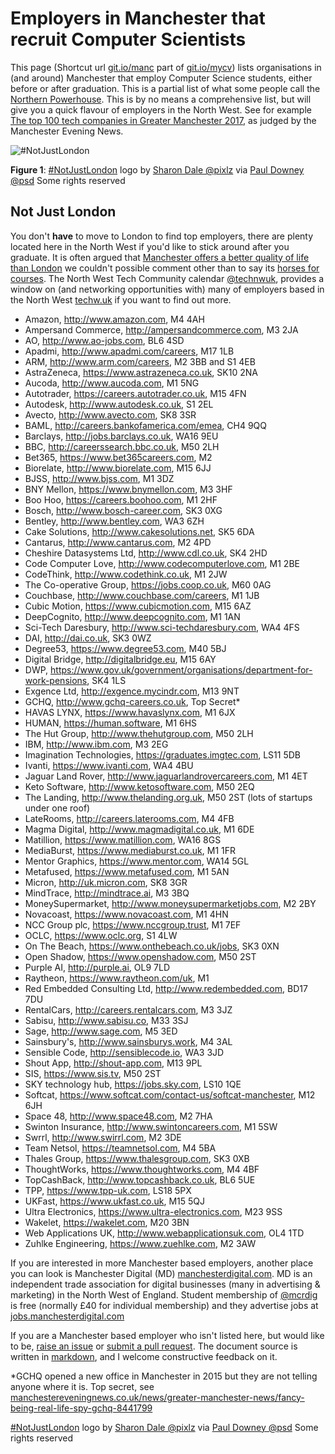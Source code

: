 
Employers in Manchester that recruit Computer Scientists
========================================================
This page (Shortcut url [git.io/manc](http://git.io/manc) part of [git.io/mycv](http://git.io/mycv)) lists organisations in (and around) Manchester that employ Computer Science students, either before or after graduation. This is a partial list of what some people call the [Northern Powerhouse](https://en.wikipedia.org/wiki/Northern_Powerhouse). This is by no means a comprehensive list, but will give you a quick flavour of employers in the North West. See for example [The top 100 tech companies in Greater Manchester 2017](http://www.manchestereveningnews.co.uk/business/business-news/top-tech-companies-manchester-north-13716704), as judged by the Manchester Evening News.

![#NotJustLondon](https://c2.staticflickr.com/2/1885/44796486382_12b53b6549_m_d.jpg "#NotJustLondon")

**Figure 1**: [#NotJustLondon](https://twitter.com/hashtag/notjustlondon) logo by [Sharon Dale @pixlz](https://twitter.com/pixlz) via [Paul Downey @psd](https://www.flickr.com/photos/psd/44796486382) Some rights reserved

## Not Just London

You don't **have** to move to London to find top employers, there are plenty located here in the North West if you'd like to stick around after you graduate. It is often argued that [Manchester offers a better quality of life than London](https://www.theguardian.com/money/2015/jul/07/manchester-offers-best-quality-of-life-for-young-graduates-says-report) we couldn't possible comment other than to say its [horses for courses](https://en.wiktionary.org/wiki/horses_for_courses). The North West Tech Community calendar [@technwuk](https://twitter.com/technwuk), provides a window on (and networking opportunities with) many of employers based in the North West [techw.uk](http://technw.uk) if you want to find out more.

* Amazon, http://www.amazon.com, M4 4AH
* Ampersand Commerce, http://ampersandcommerce.com, M3 2JA
* AO, http://www.ao-jobs.com, BL6 4SD
* Apadmi, http://www.apadmi.com/careers, M17 1LB
* ARM, http://www.arm.com/careers, M2 3BB and S1 4EB
* AstraZeneca, https://www.astrazeneca.co.uk, SK10 2NA
* Aucoda, http://www.aucoda.com, M1 5NG
* Autotrader, https://careers.autotrader.co.uk, M15 4FN
* Autodesk, http://www.autodesk.co.uk, S1 2EL
* Avecto, http://www.avecto.com, SK8 3SR
* BAML, http://careers.bankofamerica.com/emea, CH4 9QQ
* Barclays, http://jobs.barclays.co.uk, WA16 9EU
* BBC, http://careerssearch.bbc.co.uk, M50 2LH
* Bet365, https://www.bet365careers.com, M2
* Biorelate, http://www.biorelate.com, M15 6JJ
* BJSS, http://www.bjss.com, M1 3DZ
* BNY Mellon, https://www.bnymellon.com, M3 3HF
* Boo Hoo, https://careers.boohoo.com, M1 2HF
* Bosch, http://www.bosch-career.com, SK3 0XG
* Bentley, http://www.bentley.com, WA3 6ZH
* Cake Solutions, http://www.cakesolutions.net, SK5 6DA
* Cantarus, http://www.cantarus.com, M2 4PD
* Cheshire Datasystems Ltd, http://www.cdl.co.uk, SK4 2HD
* Code Computer Love, http://www.codecomputerlove.com, M1 2BE
* CodeThink, http://www.codethink.co.uk, M1 2JW
* The Co-operative Group, https://jobs.coop.co.uk, M60 0AG
* Couchbase, http://www.couchbase.com/careers, M1 1JB
* Cubic Motion, https://www.cubicmotion.com, M15 6AZ
* DeepCognito, http://www.deepcognito.com, M1 1AN
* Sci-Tech Daresbury, http://www.sci-techdaresbury.com, WA4 4FS
* DAI, http://dai.co.uk, SK3 0WZ
* Degree53, https://www.degree53.com, M40 5BJ
* Digital Bridge, http://digitalbridge.eu, M15 6AY
* DWP, https://www.gov.uk/government/organisations/department-for-work-pensions, SK4 1LS
* Exgence Ltd, http://exgence.mycindr.com, M13 9NT
* GCHQ, http://www.gchq-careers.co.uk, Top Secret*
* HAVAS LYNX, https://www.havaslynx.com, M1 6JX
* HUMAN, https://human.software, M1 6HS
* The Hut Group, http://www.thehutgroup.com, M50 2LH
* IBM, http://www.ibm.com, M3 2EG
* Imagination Technologies, https://graduates.imgtec.com, LS11 5DB
* Ivanti, https://www.ivanti.com, WA4 4BU
* Jaguar Land Rover, http://www.jaguarlandrovercareers.com, M1 4ET
* Keto Software, http://www.ketosoftware.com, M50 2EQ
* The Landing, http://www.thelanding.org.uk, M50 2ST (lots of startups under one roof)
* LateRooms, http://careers.laterooms.com, M4 4FB
* Magma Digital, http://www.magmadigital.co.uk, M1 6DE
* Matillion, https://www.matillion.com, WA16 8GS
* MediaBurst, https://www.mediaburst.co.uk, M1 1FR
* Mentor Graphics, https://www.mentor.com, WA14 5GL
* Metafused, https://www.metafused.com, M1 5AN
* Micron, http://uk.micron.com, SK8 3GR
* MindTrace, http://mindtrace.ai, M3 3BQ
* MoneySupermarket, http://www.moneysupermarketjobs.com, M2 2BY
* Novacoast, https://www.novacoast.com, M1 4HN
* NCC Group plc, https://www.nccgroup.trust, M1 7EF
* OCLC, https://www.oclc.org, S1 4LW
* On The Beach, https://www.onthebeach.co.uk/jobs, SK3 0XN
* Open Shadow, https://www.openshadow.com, M50 2ST
* Purple AI, http://purple.ai, OL9 7LD
* Raytheon, https://www.raytheon.com/uk, M1
* Red Embedded Consulting Ltd, http://www.redembedded.com, BD17 7DU
* RentalCars, http://careers.rentalcars.com, M3 3JZ
* Sabisu, http://www.sabisu.co, M33 3SJ
* Sage, http://www.sage.com, M5 3ED
* Sainsbury's, http://www.sainsburys.work, M4 3AL
* Sensible Code, http://sensiblecode.io, WA3 3JD
* Shout App, http://shout-app.com, M13 9PL
* SIS, https://www.sis.tv, M50 2ST
* SKY technology hub, https://jobs.sky.com, LS10 1QE
* Softcat, https://www.softcat.com/contact-us/softcat-manchester, M12 6JH
* Space 48, http://www.space48.com, M2 7HA
* Swinton Insurance, http://www.swintoncareers.com, M1 5SW
* Swrrl, http://www.swirrl.com, M2 3DE
* Team Netsol, https://teamnetsol.com, M4 5BA
* Thales Group, https://www.thalesgroup.com, SK3 0XB
* ThoughtWorks, https://www.thoughtworks.com, M4 4BF
* TopCashBack, http://www.topcashback.co.uk, BL6 5UE
* TPP, https://www.tpp-uk.com, LS18 5PX
* UKFast, https://www.ukfast.co.uk, M15 5QJ
* Ultra Electronics, https://www.ultra-electronics.com, M23 9SS
* Wakelet, https://wakelet.com, M20 3BN
* Web Applications UK, http://www.webapplicationsuk.com, OL4 1TD
* Zuhlke Engineering, https://www.zuehlke.com, M2 3AW

If you are interested in more Manchester based employers, another place you can look is Manchester Digital (MD) [manchesterdigital.com](https://www.manchesterdigital.com). MD is an independent trade association for digital businesses (many in advertising & marketing) in the North West of England. Student membership of [@mcrdig](https://twitter.com/mcrdig) is free (normally £40 for individual membership) and they advertise jobs at [jobs.manchesterdigital.com](https://jobs.manchesterdigital.com)

If you are a Manchester based employer who isn't listed here, but would like to be, [raise an issue](https://github.com/dullhunk/book/issues) or [submit a pull request](https://github.com/dullhunk/book/compare). The document source is written in [markdown](https://en.wikipedia.org/wiki/Markdown), and I welcome constructive feedback on it.

*GCHQ opened a new office in Manchester in 2015 but they are not telling anyone where it is. Top secret, see [manchestereveningnews.co.uk/news/greater-manchester-news/fancy-being-real-life-spy-gchq-8441799](http://www.manchestereveningnews.co.uk/news/greater-manchester-news/fancy-being-real-life-spy-gchq-8441799)

[#NotJustLondon](https://twitter.com/hashtag/notjustlondon) logo by [Sharon Dale @pixlz](https://twitter.com/pixlz) via [Paul Downey @psd](https://www.flickr.com/photos/psd/44796486382) Some rights reserved
